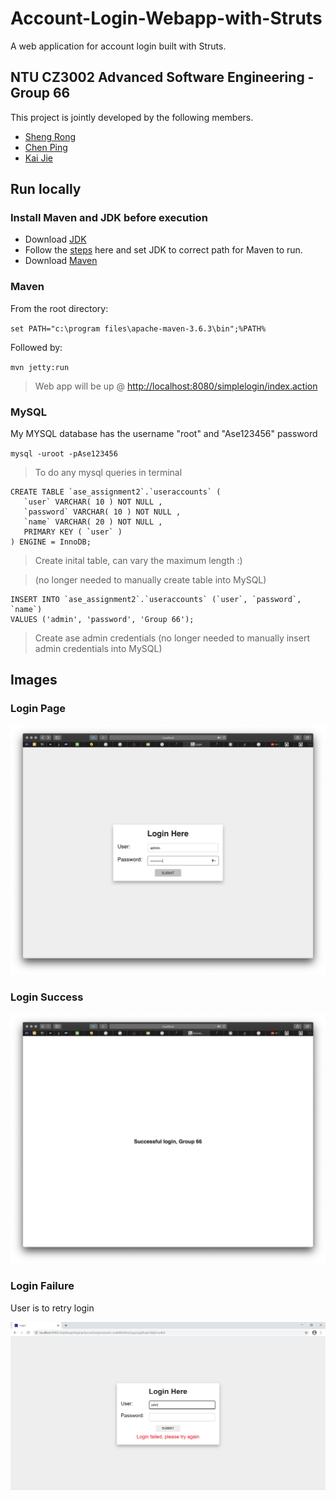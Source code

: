 # Account-Login-Webapp-with-Struts
A web application for account login built with Struts.

## NTU CZ3002 Advanced Software Engineering - Group 66
This project is jointly developed by the following members.
* [Sheng Rong](https://github.com/TanShengRong)
* [Chen Ping](https://github.com/c-ping)
* [Kai Jie](https://github.com/Teo-KJ)

## Run locally

### Install Maven and JDK before execution
* Download [JDK](https://www.oracle.com/java/technologies/javase-jdk15-downloads.html)
* Follow the [steps](https://stackoverflow.com/questions/2619584/how-to-set-java-home-on-windows-7) here and set JDK to correct path for Maven to run.
* Download [Maven](https://apachemirror.sg.wuchna.com/maven/maven-3/3.6.3/binaries/apache-maven-3.6.3-bin.tar.gz)

### Maven
From the root directory:

`set PATH="c:\program files\apache-maven-3.6.3\bin";%PATH%`

Followed by:

`mvn jetty:run`

> Web app will be up @ [http://localhost:8080/simplelogin/index.action](http://localhost:8080/simplelogin/index.action)

### MySQL

My MYSQL database has the username "root" and "Ase123456" password

`mysql -uroot -pAse123456`

> To do any mysql queries in terminal

```mysql
CREATE TABLE `ase_assignment2`.`useraccounts` (
   `user` VARCHAR( 10 ) NOT NULL ,
   `password` VARCHAR( 10 ) NOT NULL ,
   `name` VARCHAR( 20 ) NOT NULL ,
   PRIMARY KEY ( `user` )
) ENGINE = InnoDB;
```

> Create inital table, can vary the maximum length :)

> (no longer needed to manually create table into MySQL)

```mysql
INSERT INTO `ase_assignment2`.`useraccounts` (`user`, `password`, `name`)
VALUES ('admin', 'password', 'Group 66');
```

> Create ase admin credentials (no longer needed to manually insert admin credentials into MySQL)

## Images

### Login Page

![login](./assets/login.png)

### Login Success

![login_success](./assets/success.png)

### Login Failure
User is to retry login

![login_failure](./assets/error.PNG)

